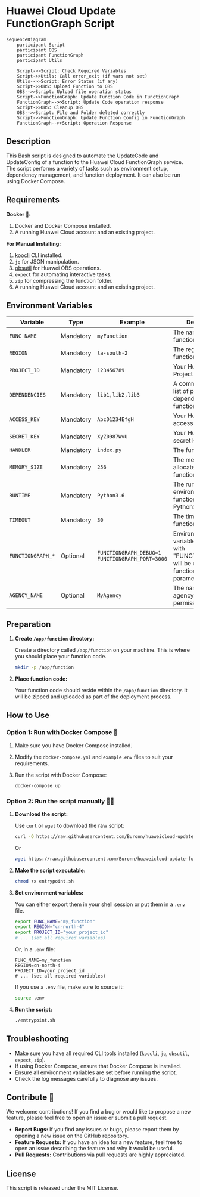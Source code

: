 # Huawei Cloud Update FunctionGraph Script
```mermaid
sequenceDiagram
    participant Script
    participant OBS
    participant FunctionGraph
    participant Utils

    Script->>Script: Check Required Variables
    Script->>Utils: Call error_exit (if vars not set)
    Utils-->>Script: Error Status (if any)
    Script->>OBS: Upload Function to OBS
    OBS-->>Script: Upload file operation status
    Script->>FunctionGraph: Update Function Code in FunctionGraph
    FunctionGraph-->>Script: Update Code operation response
    Script->>OBS: Cleanup OBS
    OBS-->>Script: File and Folder deleted correctly
    Script->>FunctionGraph: Update Function Config in FunctionGraph
    FunctionGraph-->>Script: Operation Response
```
## Description

This Bash script is designed to automate the UpdateCode and UpdateConfig of a function to the Huawei Cloud FunctionGraph service. The script performs a variety of tasks such as environment setup, dependency management, and function deployment. It can also be run using Docker Compose.

## Requirements

**Docker 🐳:**
1. Docker and Docker Compose installed.
2. A running Huawei Cloud account and an existing project.

**For Manual Installing:**
1. [koocli](https://support.huaweicloud.com/intl/en-us/qs-hcli/hcli_02_003_02.html) CLI installed.
2. `jq` for JSON manipulation.
3. [obsutil](https://support.huaweicloud.com/intl/en-us/utiltg-obs/obs_11_0003.html) for Huawei OBS operations.
4. `expect` for automating interactive tasks.
5. `zip` for compressing the function folder.
6. A running Huawei Cloud account and an existing project.



## Environment Variables


| Variable            | Type  | Example                  | Description                                                              |
|---------------------|-----------|--------------------------|--------------------------------------------------------------------------|
| `FUNC_NAME`         | Mandatory       | `myFunction`             | The name of the function.                                                 |
| `REGION`            | Mandatory       | `la-south-2`              | The region where the function resides.                                    |
| `PROJECT_ID`        | Mandatory       | `123456789`              | Your Huawei Cloud Project ID.                                             |
| `DEPENDENCIES`      | Mandatory       | `lib1,lib2,lib3`         | A comma-separated list of private dependencies the function needs.                |
| `ACCESS_KEY`        | Mandatory       | `AbcD1234EfgH`           | Your Huawei Cloud access key.                                             |
| `SECRET_KEY`        | Mandatory       | `XyZ0987WvU`             | Your Huawei Cloud secret key.                                             |
| `HANDLER`           | Mandatory       | `index.py`           | The function handler.                                                     |
| `MEMORY_SIZE`       | Mandatory       | `256`                    | The memory size allocated for the function.                               |
| `RUNTIME`           | Mandatory       | `Python3.6`              | The runtime environment for the function (e.g., Python3.6).               |
| `TIMEOUT`           | Mandatory       | `30`                     | The timeout for the function execution.                                   |
| `FUNCTIONGRAPH_*`   | Optional        | `FUNCTIONGRAPH_DEBUG=1` `FUNCTIONGRAPH_PORT=3000`  | Environment variables starting with "FUNCTIONGRAPH_" will be used as function environment parameters.|
| `AGENCY_NAME`       | Optional        | `MyAgency`               | The name of the agency role with permissions.                  |


## Preparation

1. **Create `/app/function` directory:**

    Create a directory called `/app/function` on your machine. This is where you should place your function code.

    ```bash
    mkdir -p /app/function
    ```

2. **Place function code:**

    Your function code should reside within the `/app/function` directory. It will be zipped and uploaded as part of the deployment process.

## How to Use

### Option 1: Run with Docker Compose 🐳

1. Make sure you have Docker Compose installed.
2. Modify the `docker-compose.yml` and `example.env` files to suit your requirements.
3. Run the script with Docker Compose:

   ```bash
   docker-compose up
   ```

### Option 2: Run the script manually 🧰🔨

1. **Download the script:**

   Use `curl` or `wget` to download the raw script:

   ```bash
   curl -O https://raw.githubusercontent.com/Buronn/huaweicloud-update-functiongraph-script/main/entrypoint.sh
   ```
   Or
   ```bash
   wget https://raw.githubusercontent.com/Buronn/huaweicloud-update-functiongraph-script/main/entrypoint.sh
   ```

2. **Make the script executable:**

   ```bash
   chmod +x entrypoint.sh
   ```

3. **Set environment variables:**

   You can either export them in your shell session or put them in a `.env` file.

   ```bash
   export FUNC_NAME="my_function"
   export REGION="cn-north-4"
   export PROJECT_ID="your_project_id"
   # ... (set all required variables)
   ```

   Or, in a `.env` file:

   ```env
   FUNC_NAME=my_function
   REGION=cn-north-4
   PROJECT_ID=your_project_id
   # ... (set all required variables)
   ```

   If you use a `.env` file, make sure to source it:

   ```bash
   source .env
   ```

4. **Run the script:**

   ```bash
   ./entrypoint.sh
   ```
## Troubleshooting

- Make sure you have all required CLI tools installed (`koocli`, `jq`, `obsutil`, `expect`, `zip`).
- If using Docker Compose, ensure that Docker Compose is installed.
- Ensure all environment variables are set before running the script.
- Check the log messages carefully to diagnose any issues.

## Contribute 🤝

We welcome contributions! If you find a bug or would like to propose a new feature, please feel free to open an issue or submit a pull request.

- **Report Bugs:** If you find any issues or bugs, please report them by opening a new issue on the GitHub repository.
- **Feature Requests:** If you have an idea for a new feature, feel free to open an issue describing the feature and why it would be useful.
- **Pull Requests:** Contributions via pull requests are highly appreciated.

## License

This script is released under the MIT License.
